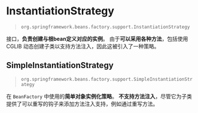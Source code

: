 # InstantiationStrategy

> `org.springframework.beans.factory.support.InstantiationStrategy`

接口，**负责创建与根bean定义对应的实例**。
由于**可以采用各种方法**，包括使用 CGLIB 动态创建子类以支持方法注入，因此这被引入了一种策略。

## SimpleInstantiationStrategy

> `org.springframework.beans.factory.support.SimpleInstantiationStrategy`

在 `BeanFactory` 中使用的**简单对象实例化策略**。
**不支持方法注入**，尽管它为子类提供了可以重写的钩子来添加方法注入支持，例如通过重写方法。